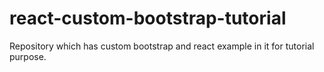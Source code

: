 # react-custom-bootstrap-tutorial
Repository which has custom bootstrap and react example in it for tutorial purpose.
